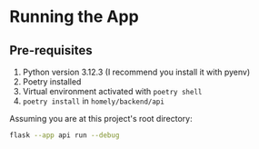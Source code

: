 # Running the App

## Pre-requisites

1. Python version 3.12.3 (I recommend you install it with pyenv)
2. Poetry installed
3. Virtual environment activated with `poetry shell`
4. `poetry install` in `homely/backend/api`

Assuming you are at this project's root directory:
```bash
flask --app api run --debug
```
